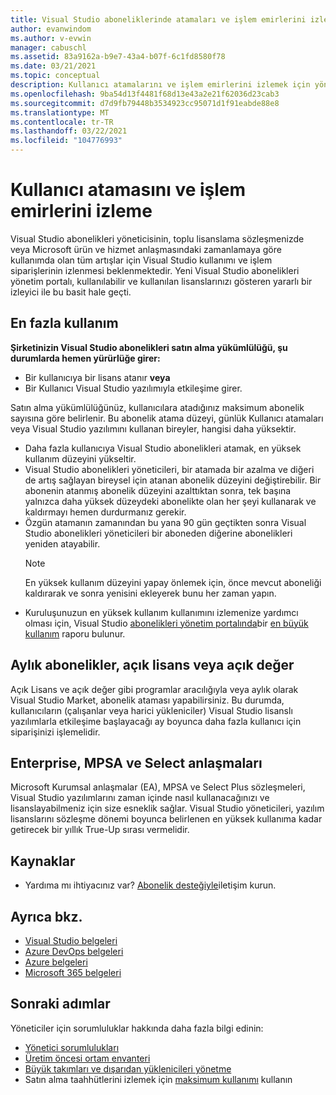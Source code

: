 ```yaml
---
title: Visual Studio aboneliklerinde atamaları ve işlem emirlerini izleme | Visual Studio Market
author: evanwindom
ms.author: v-evwin
manager: cabuschl
ms.assetid: 83a9162a-b9e7-43a4-b07f-6c1fd8580f78
ms.date: 03/21/2021
ms.topic: conceptual
description: Kullanıcı atamalarını ve işlem emirlerini izlemek için yöneticilerin sorumluluğunu öğrenin.
ms.openlocfilehash: 9ba54d13f4481f68d13e43a2e21f62036d23cab3
ms.sourcegitcommit: d7d9fb79448b3534923cc95071d1f91eabde88e8
ms.translationtype: MT
ms.contentlocale: tr-TR
ms.lasthandoff: 03/22/2021
ms.locfileid: "104776993"
---
```

# <a name="track-user-assignment-and-process-orders"></a>Kullanıcı atamasını ve işlem emirlerini izleme
Visual Studio abonelikleri yöneticisinin, toplu lisanslama sözleşmenizde veya Microsoft ürün ve hizmet anlaşmasındaki zamanlamaya göre kullanımda olan tüm artışlar için Visual Studio kullanımı ve işlem siparişlerinin izlenmesi beklenmektedir. Yeni Visual Studio abonelikleri yönetim portalı, kullanılabilir ve kullanılan lisanslarınızı gösteren yararlı bir izleyici ile bu basit hale geçti.

## <a name="maximum-usage"></a>En fazla kullanım
**Şirketinizin Visual Studio abonelikleri satın alma yükümlülüğü, şu durumlarda hemen yürürlüğe girer:**
- Bir kullanıcıya bir lisans atanır **veya**
- Bir Kullanıcı Visual Studio yazılımıyla etkileşime girer.

Satın alma yükümlülüğünüz, kullanıcılara atadığınız maksimum abonelik sayısına göre belirlenir. Bu abonelik atama düzeyi, günlük Kullanıcı atamaları veya Visual Studio yazılımını kullanan bireyler, hangisi daha yüksektir.

- Daha fazla kullanıcıya Visual Studio abonelikleri atamak, en yüksek kullanım düzeyini yükseltir.  
- Visual Studio abonelikleri yöneticileri, bir atamada bir azalma ve diğeri de artış sağlayan bireysel için atanan abonelik düzeyini değiştirebilir. Bir abonenin atanmış abonelik düzeyini azalttıktan sonra, tek başına yalnızca daha yüksek düzeydeki abonelikte olan her şeyi kullanarak ve kaldırmayı hemen durdurmanız gerekir. 
- Özgün atamanın zamanından bu yana 90 gün geçtikten sonra Visual Studio abonelikleri yöneticileri bir aboneden diğerine abonelikleri yeniden atayabilir. 
    > [!NOTE]
    > En yüksek kullanım düzeyini yapay önlemek için, önce mevcut aboneliği kaldırarak ve sonra yenisini ekleyerek bunu her zaman yapın. 
- Kuruluşunuzun en yüksek kullanım kullanımını izlemenize yardımcı olması için, Visual Studio [abonelikleri yönetim portalında](https://manage.visualstudio.com)bir [en büyük kullanım](maximum-usage.md) raporu bulunur. 

## <a name="monthly-subscriptions-open-license-or-open-value"></a>Aylık abonelikler, açık lisans veya açık değer
Açık Lisans ve açık değer gibi programlar aracılığıyla veya aylık olarak Visual Studio Market, abonelik ataması yapabilirsiniz. Bu durumda, kullanıcıların (çalışanlar veya harici yükleniciler) Visual Studio lisanslı yazılımlarla etkileşime başlayacağı ay boyunca daha fazla kullanıcı için siparişinizi işlemelidir.

## <a name="enterprise-mpsa-and-select-agreements"></a>Enterprise, MPSA ve Select anlaşmaları
Microsoft Kurumsal anlaşmalar (EA), MPSA ve Select Plus sözleşmeleri, Visual Studio yazılımlarını zaman içinde nasıl kullanacağınızı ve lisanslayabilmeniz için size esneklik sağlar. Visual Studio yöneticileri, yazılım lisanslarını sözleşme dönemi boyunca belirlenen en yüksek kullanıma kadar getirecek bir yıllık True-Up sırası vermelidir.

## <a name="resources"></a>Kaynaklar
- Yardıma mı ihtiyacınız var?  [Abonelik desteğiyle](https://aka.ms/vsadminhelp)iletişim kurun.

## <a name="see-also"></a>Ayrıca bkz.
- [Visual Studio belgeleri](/visualstudio/)
- [Azure DevOps belgeleri](/azure/devops/)
- [Azure belgeleri](/azure/)
- [Microsoft 365 belgeleri](/microsoft-365/)

## <a name="next-steps"></a>Sonraki adımlar
Yöneticiler için sorumluluklar hakkında daha fazla bilgi edinin:
- [Yönetici sorumlulukları](admin-responsibilities.md)
- [Üretim öncesi ortam envanteri](admin-inventory.md)
- [Büyük takımları ve dışarıdan yüklenicileri yönetme](manage-teams.md)
- Satın alma taahhütlerini izlemek için [maksimum kullanımı](maximum-usage.md) kullanın